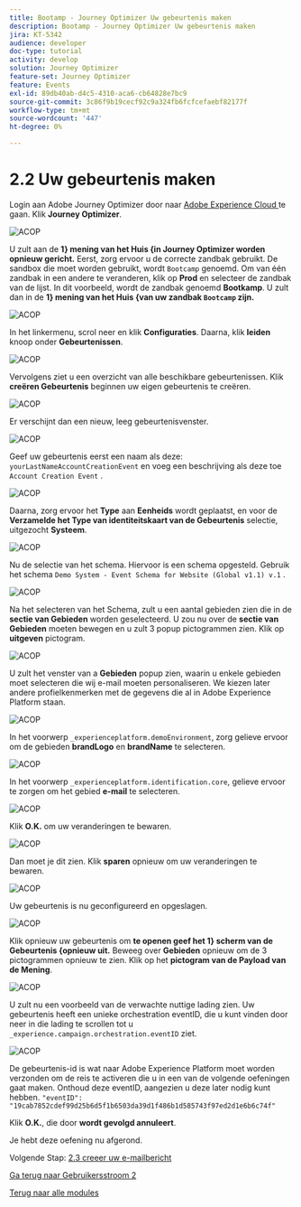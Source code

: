 ```yaml
---
title: Bootamp - Journey Optimizer Uw gebeurtenis maken
description: Bootamp - Journey Optimizer Uw gebeurtenis maken
jira: KT-5342
audience: developer
doc-type: tutorial
activity: develop
solution: Journey Optimizer
feature-set: Journey Optimizer
feature: Events
exl-id: 89db40ab-d4c5-4310-aca6-cb64828e7bc9
source-git-commit: 3c86f9b19cecf92c9a324fb6fcfcefaebf82177f
workflow-type: tm+mt
source-wordcount: '447'
ht-degree: 0%

---
```


# 2.2 Uw gebeurtenis maken

Login aan Adobe Journey Optimizer door naar [ Adobe Experience Cloud ](https://experience.adobe.com) te gaan. Klik **Journey Optimizer**.

![ ACOP ](./images/acophome.png)

U zult aan de **1&rbrace; mening van het Huis {in Journey Optimizer worden opnieuw gericht.** Eerst, zorg ervoor u de correcte zandbak gebruikt. De sandbox die moet worden gebruikt, wordt `Bootcamp` genoemd. Om van één zandbak in een andere te veranderen, klik op **Prod** en selecteer de zandbak van de lijst. In dit voorbeeld, wordt de zandbak genoemd **Bootkamp**. U zult dan in de **1} mening van het Huis &lbrace;van uw zandbak `Bootcamp` zijn.**

![ ACOP ](./images/acoptriglp.png)

In het linkermenu, scrol neer en klik **Configuraties**. Daarna, klik **leiden** knoop onder **Gebeurtenissen**.

![ ACOP ](./images/acopmenu.png)

Vervolgens ziet u een overzicht van alle beschikbare gebeurtenissen. Klik **creëren Gebeurtenis** beginnen uw eigen gebeurtenis te creëren.

![ ACOP ](./images/emptyevent.png)

Er verschijnt dan een nieuw, leeg gebeurtenisvenster.

![ ACOP ](./images/emptyevent1.png)

Geef uw gebeurtenis eerst een naam als deze: `yourLastNameAccountCreationEvent` en voeg een beschrijving als deze toe `Account Creation Event` .

![ ACOP ](./images/eventdescription.png)

Daarna, zorg ervoor het **Type** aan **Eenheids** wordt geplaatst, en voor de **Verzamelde het Type van identiteitskaart van de Gebeurtenis** selectie, uitgezocht **Systeem**.

![ ACOP ](./images/eventidtype.png)

Nu de selectie van het schema. Hiervoor is een schema opgesteld. Gebruik het schema `Demo System - Event Schema for Website (Global v1.1) v.1` .

![ ACOP ](./images/eventschema.png)

Na het selecteren van het Schema, zult u een aantal gebieden zien die in de **sectie van Gebieden** worden geselecteerd. U zou nu over de **sectie van Gebieden** moeten bewegen en u zult 3 popup pictogrammen zien. Klik op **uitgeven** pictogram.

![ ACOP ](./images/eventpayload.png)

U zult het venster van a **Gebieden** popup zien, waarin u enkele gebieden moet selecteren die wij e-mail moeten personaliseren.  We kiezen later andere profielkenmerken met de gegevens die al in Adobe Experience Platform staan.

![ ACOP ](./images/eventfields.png)

In het voorwerp `_experienceplatform.demoEnvironment`, zorg gelieve ervoor om de gebieden **brandLogo** en **brandName** te selecteren.

![ ACOP ](./images/eventpayloadbr.png)

In het voorwerp `_experienceplatform.identification.core`, gelieve ervoor te zorgen om het gebied **e-mail** te selecteren.

![ ACOP ](./images/eventpayloadbrid.png)

Klik **O.K.** om uw veranderingen te bewaren.

![ ACOP ](./images/saveok.png)

Dan moet je dit zien. Klik **sparen** opnieuw om uw veranderingen te bewaren.

![ ACOP ](./images/eventsave.png)

Uw gebeurtenis is nu geconfigureerd en opgeslagen.

![ ACOP ](./images/eventdone.png)

Klik opnieuw uw gebeurtenis om **te openen geef het 1&rbrace; scherm van de Gebeurtenis &lbrace;opnieuw uit.** Beweeg over **Gebieden** opnieuw om de 3 pictogrammen opnieuw te zien. Klik op het **pictogram van de Payload van de Mening**.

![ ACOP ](./images/viewevent.png)

U zult nu een voorbeeld van de verwachte nuttige lading zien.
Uw gebeurtenis heeft een unieke orchestration eventID, die u kunt vinden door neer in die lading te scrollen tot u `_experience.campaign.orchestration.eventID` ziet.

![ ACOP ](./images/payloadeventID.png)

De gebeurtenis-id is wat naar Adobe Experience Platform moet worden verzonden om de reis te activeren die u in een van de volgende oefeningen gaat maken. Onthoud deze eventID, aangezien u deze later nodig kunt hebben.
`"eventID": "19cab7852cdef99d25b6d5f1b6503da39d1f486b1d585743f97ed2d1e6b6c74f"`

Klik **O.K.**, die door **wordt gevolgd annuleert**.

Je hebt deze oefening nu afgerond.

Volgende Stap: [ 2.3 creeer uw e-mailbericht ](./ex3.md)

[Ga terug naar Gebruikersstroom 2](./uc2.md)

[Terug naar alle modules](../../overview.md)
